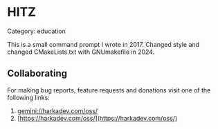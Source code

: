 HITZ
====

Category: education

This is a small command prompt I wrote in 2017. Changed style
and changed CMakeLists.txt with GNUmakefile in 2024.

## Collaborating

For making bug reports, feature requests and donations visit
one of the following links:

1. [gemini://harkadev.com/oss/](gemini://harkadev.com/oss/)
2. [https://harkadev.com/oss/](https://harkadev.com/oss/)
